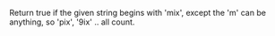 Return true if the given string begins with 'mix', except the 'm' can be anything, so 'pix', '9ix' .. all count.